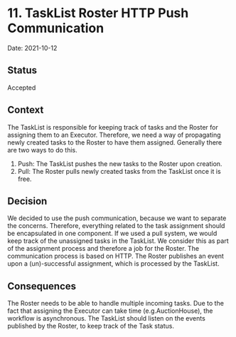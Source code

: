 # 11. TaskList Roster HTTP Push Communication

Date: 2021-10-12

## Status

Accepted

## Context

The TaskList is responsible for keeping track of tasks and the Roster for assigning them to an Executor. 
Therefore, we need a way of propagating newly created tasks to the Roster to have them assigned.
Generally there are two ways to do this.
1) Push: The TaskList pushes the new tasks to the Roster upon creation.
2) Pull: The Roster pulls newly created tasks from the TaskList once it is free.

## Decision

We decided to use the push communication, because we want to separate the concerns.
Therefore, everything related to the task assignment should be encapsulated in one component.
If we used a pull system, we would keep track of the unassigned tasks in the TaskList.
We consider this as part of the assignment process and therefore a job for the Roster.
The communication process is based on HTTP.
The Roster publishes an event upon a (un)-successful assignment, which is processed by the TaskList.

## Consequences

The Roster needs to be able to handle multiple incoming tasks.
Due to the fact that assigning the Executor can take time (e.g.AuctionHouse), the workflow
is asynchronous.
The TaskList should listen on the events published by the Roster, to keep track of the Task status.


